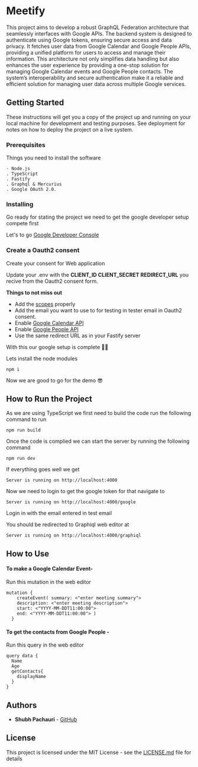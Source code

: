 # Meetify

This project aims to develop a robust GraphQL Federation architecture that seamlessly interfaces with Google APIs. The backend system is designed to authenticate using Google tokens, ensuring secure access and data privacy. It fetches user data from Google Calendar and Google People APIs, providing a unified platform for users to access and manage their information. This architecture not only simplifies data handling but also enhances the user experience by providing a one-stop solution for managing Google Calendar events and Google People contacts. The system’s interoperability and secure authentication make it a reliable and efficient solution for managing user data across multiple Google services.

## Getting Started

These instructions will get you a copy of the project up and running on your local machine for development and testing purposes. See deployment for notes on how to deploy the project on a live system.

### Prerequisites

Things you need to install the software

```
· Node.js
. TypeScript
. Fastify
. Graphql & Mercurius
. Google OAuth 2.0.
```

### Installing

Go ready for stating the project we need to get the google developer setup compete first

Let's to go [Google Developer Console](https://console.cloud.google.com/)

### Create a Oauth2 consent

Create your consent for Web application

Update your .env with the **CLIENT_ID CLIENT_SECRET REDIRECT_URL** you recive from the Oauth2 consent form.

**Things to not miss out**

- Add the [scopes](https://developers.google.com/identity/protocols/oauth2/scopes) properly
- Add the email you want to use to for testing in tester email in Oauth2 consent.
- Enable [Google Calendar API](https://developers.google.com/calendar/api/guides/overview)
- Enable [Google People API](https://developers.google.com/people)
- Use the same redirect URL as in your Fastify server

With this our google setup is complete 🙌🙌

Lets install the node modules

```
npm i
```

Now we are good to go for the demo 😎

## How to Run the Project

As we are using TypeScript we first need to build the code run the following command to run

```
npm run build
```

Once the code is complied we can start the server by running the following command

```
npm run dev
```

If everything goes well we get

```
Server is running on http://localhost:4000
```

Now we need to login to get the google token for that navigate to

```
Server is running on http://localhost:4000/google
```

Login in with the email entered in test email

You should be redirected to Graphiql web editor at

```
Server is running on http://localhost:4000/graphiql
```

## How to Use

#### To make a Google Calendar Event-

Run this mutation in the web editor

```
mutation {
  	createEvent( summary: <"enter meeting summary">
    description: <"enter meeting description">
    start: <"YYYY-MM-DDT11:00:00">
    end: <"YYYY-MM-DDT11:00:00"> )
  }
```

#### To get the contacts from Google People -

Run this query in the web editor

```
query data {
  Name
  Age
  getContacts{
    displayName
  }
}
```

## Authors

- **Shubh Pachauri** - [GitHub](https://github.com/shubhpachauri)

## License

This project is licensed under the MIT License - see the [LICENSE.md](LICENSE.md) file for details
